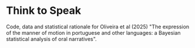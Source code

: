 # Think to Speak
Code, data and statistical rationale for Oliveira et al (2025) "The expression of the manner of motion in portuguese and other languages: a Bayesian statistical analysis of oral narratives". 
